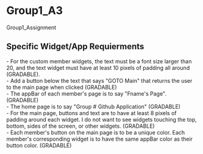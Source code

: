 # Group1_A3
Group1_Assignment<br>
<h2>Specific Widget/App Requierments</h2>
- For the custom member widgets, the text must be a font size larger than 20, and the text widget must have at least 10 pixels of padding all around (GRADABLE).<br>
- Add a button below the text that says "GOTO Main" that returns the user to the main page when clicked (GRADABLE)<br>
- The appBar of each member's page is to say "Fname's Page". (GRADABLE)<br>
- The home page is to say "Group # Github Application" (GRADABLE) <br>
- For the main page, buttons and text are to have at least 8 pixels of padding around each widget. I do not want to see widgets touching the top, bottom, sides of the screen, or other widgets. (GRADABLE)<br>
- Each member's button on the main page is to be a unique color. Each member's corresponding widget is to have the same appBar color as their button color. (GRADABLE)<br>
